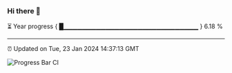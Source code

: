 ### Hi there 👋

⏳ Year progress { █▁▁▁▁▁▁▁▁▁▁▁▁▁▁▁▁▁▁▁▁▁▁▁▁▁▁▁▁▁ } 6.18 %

---

⏰ Updated on Tue, 23 Jan 2024 14:37:13 GMT

![Progress Bar CI](https://github.com/IshwaranRudhara/GIT-ACTION/workflows/Progress%20Bar%20CI/badge.svg)
